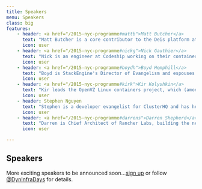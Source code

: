 ```yaml
---
title: Speakers
menu: Speakers
class: big
features:
    - header: <a href="/2015-nyc-programme#mattb">Matt Butcher</a>
      text: "Matt Butcher is a core contributor to the Deis platform at EngineYard."
      icon: user
    - header: <a href="/2015-nyc-programme#nickg">Nick Gauthier</a>
      text: "Nick is an engineer at Codeship working on their container-based Continuous Integration and Delivery platform."
      icon: user
    - header: <a href="/2015-nyc-programme#boydh">Boyd Hemphill</a>
      text: "Boyd is StackEngine's Director of Evangelism and espouses DevOps practices as they relate to Linux containers."
      icon: user
    - header: <a href="/2015-nyc-programme#kirk">Kir Kolyshkin</a>
      text: "Kir leads the OpenVZ Linux containers project, which (amongst other things) is the biggest contributor to LXC."
      icon: user
    - header: Stephen Nguyen
      text: "Stephen is a developer evangelist for ClusterHQ and has helped developers ship billions of stateless Docker containers."
      icon: user
    - header: <a href="/2015-nyc-programme#darrens">Darren Shepherd</a>
      text: "Darren is Chief Architect of Rancher Labs, building the next generation of infrastructure orchestration technology."
      icon: user

---
```


## Speakers

More exciting speakers to be announced soon...[sign up](../#connect) or follow [@DynInfraDays](https://twitter.com/DynInfraDays) for details.